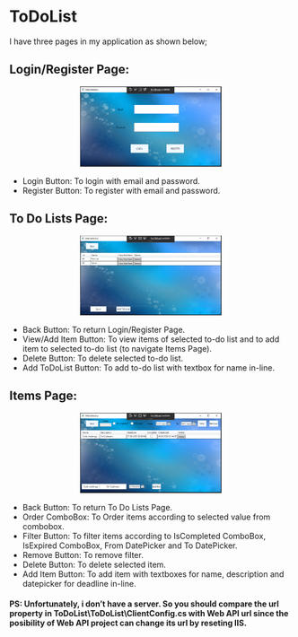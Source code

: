 # ToDoList

I have three pages in my application as shown below;

## Login/Register Page:

<p align="center">
  <img src="https://github.com/frkn2076/ToDoList/blob/master/ToDoList/Arts/image1.PNG" width="50%" height="50%">
</p>

* Login Button: To login with email and password.
* Register Button: To register with email and password.

## To Do Lists Page:

<p align="center">
  <img src="https://github.com/frkn2076/ToDoList/blob/master/ToDoList/Arts/image2.PNG" width="50%" height="50%">
</p>
 
* Back Button: To return Login/Register Page.
* View/Add Item Button: To view items of selected to-do list and to add item to selected to-do list (to navigate Items Page).
* Delete Button: To delete selected to-do list.
* Add ToDoList Button: To add to-do list with textbox for name in-line.

## Items Page:

<p align="center">
  <img src="https://github.com/frkn2076/ToDoList/blob/master/ToDoList/Arts/image3.PNG" width="50%" height="50%">
</p>
 
* Back Button: To return To Do Lists Page.
* Order ComboBox: To Order items according to selected value from combobox.
* Filter Button: To filter items according to IsCompleted ComboBox, IsExpired ComboBox, From DatePicker and To DatePicker.
* Remove Button: To remove filter.
* Delete Button: To delete selected item.
* Add Item Button: To add item with textboxes for name, description and datepicker for deadline in-line.

#### PS: Unfortunately, i don’t have a server. So you should compare the url property in ToDoList\ToDoList\ClientConfig.cs with Web API url since the posibility of Web API project can change its url by reseting IIS.  
